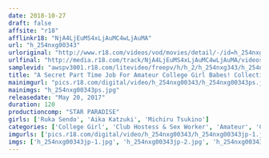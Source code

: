 ```yaml
---
date: 2018-10-27
draft: false
affsite: "r18"
afflinkr18: "NjA4LjEuMS4xLjAuMC4wLjAuMA"
url: "h_254nxg00343"
urloriginal: "http://www.r18.com/videos/vod/movies/detail/-/id=h_254nxg00343"
urlfinal: "http://media.r18.com/track/NjA4LjEuMS4xLjAuMC4wLjAuMA/videos/vod/movies/detail/-/id=h_254nxg00343"
samplevid: "awspv3001.r18.com/litevideo/freepv/h/h_2/h_254nxg343/h_254nxg343_dmb_w.mp4"
title: "A Secret Part Time Job For Amateur College Girl Babes! Collection"
mainimgurl: "pics.r18.com/digital/video/h_254nxg00343/h_254nxg00343ps.jpg"
mainimgs: "h_254nxg00343ps.jpg"
releasedate: "May 20, 2017"
duration: 120
productioncomp: "STAR PARADISE"
girls: ['Ruka Sendo', 'Aika Katzuki', 'Michiru Tsukino']
categories: ['College Girl', 'Club Hostess & Sex Worker', 'Amateur', 'Compilation', 'Hi-Def']
imgurls: ['pics.r18.com/digital/video/h_254nxg00343/h_254nxg00343jp-1.jpg', 'pics.r18.com/digital/video/h_254nxg00343/h_254nxg00343jp-2.jpg', 'pics.r18.com/digital/video/h_254nxg00343/h_254nxg00343jp-3.jpg', 'pics.r18.com/digital/video/h_254nxg00343/h_254nxg00343jp-4.jpg', 'pics.r18.com/digital/video/h_254nxg00343/h_254nxg00343jp-5.jpg', 'pics.r18.com/digital/video/h_254nxg00343/h_254nxg00343jp-6.jpg', 'pics.r18.com/digital/video/h_254nxg00343/h_254nxg00343jp-7.jpg', 'pics.r18.com/digital/video/h_254nxg00343/h_254nxg00343jp-8.jpg', 'pics.r18.com/digital/video/h_254nxg00343/h_254nxg00343jp-9.jpg', 'pics.r18.com/digital/video/h_254nxg00343/h_254nxg00343jp-10.jpg', 'pics.r18.com/digital/video/h_254nxg00343/h_254nxg00343jp-11.jpg', 'pics.r18.com/digital/video/h_254nxg00343/h_254nxg00343jp-12.jpg', 'pics.r18.com/digital/video/h_254nxg00343/h_254nxg00343jp-13.jpg', 'pics.r18.com/digital/video/h_254nxg00343/h_254nxg00343jp-14.jpg', 'pics.r18.com/digital/video/h_254nxg00343/h_254nxg00343jp-15.jpg', 'pics.r18.com/digital/video/h_254nxg00343/h_254nxg00343jp-16.jpg', 'pics.r18.com/digital/video/h_254nxg00343/h_254nxg00343jp-17.jpg', 'pics.r18.com/digital/video/h_254nxg00343/h_254nxg00343jp-18.jpg', 'pics.r18.com/digital/video/h_254nxg00343/h_254nxg00343jp-19.jpg', 'pics.r18.com/digital/video/h_254nxg00343/h_254nxg00343jp-20.jpg']
imgs: ['h_254nxg00343jp-1.jpg', 'h_254nxg00343jp-2.jpg', 'h_254nxg00343jp-3.jpg', 'h_254nxg00343jp-4.jpg', 'h_254nxg00343jp-5.jpg', 'h_254nxg00343jp-6.jpg', 'h_254nxg00343jp-7.jpg', 'h_254nxg00343jp-8.jpg', 'h_254nxg00343jp-9.jpg', 'h_254nxg00343jp-10.jpg', 'h_254nxg00343jp-11.jpg', 'h_254nxg00343jp-12.jpg', 'h_254nxg00343jp-13.jpg', 'h_254nxg00343jp-14.jpg', 'h_254nxg00343jp-15.jpg', 'h_254nxg00343jp-16.jpg', 'h_254nxg00343jp-17.jpg', 'h_254nxg00343jp-18.jpg', 'h_254nxg00343jp-19.jpg', 'h_254nxg00343jp-20.jpg']
---
```

